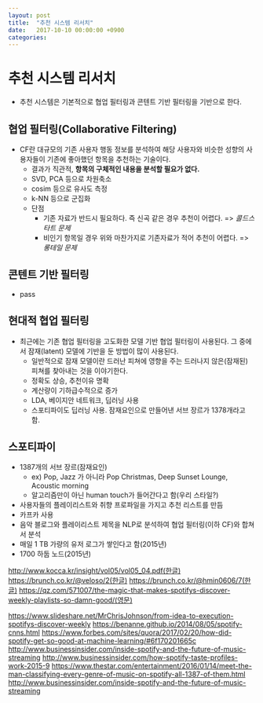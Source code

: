 ```yaml
---
layout: post
title:  "추천 시스템 리서치"
date:   2017-10-10 00:00:00 +0900
categories:
---
```


# 추천 시스템 리서치
- 추천 시스템은 기본적으로 협업 필터링과 콘텐트 기반 필터링을 기반으로 한다.

## 협업 필터링(Collaborative Filtering)
- CF란 대규모의 기존 사용자 행동 정보를 분석하여 해당 사용자와 비슷한 성향의
사용자들이 기존에 좋아했던 항목을 추천하는 기술이다.
  - 결과가 직관적, **항목의 구체적인 내용을 분석할 필요가 없다.**
  - SVD, PCA 등으로 차원축소
  - cosim 등으로 유사도 측정
  - k-NN 등으로 군집화
  - 단점
    - 기존 자료가 반드시 필요하다. 즉 신곡 같은 경우 추천이 어렵다. => *콜드스타트 문제*
    - 비인기 항목일 경우 위와 마찬가지로 기존자료가 적어 추천이 어렵다. => *롱테일 문제*

## 콘텐트 기반 필터링
- pass

## 현대적 협업 필터링
- 최근에는 기존 협업 필터링을 고도화한 모델 기반 협업 필터링이 사용된다. 그 중에서 잠재(latent) 모델에 기반을 둔 방법이 많이 사용된다.
  - 일반적으로 잠재 모델이란 드러난 피쳐에 영향을 주는 드러나지 않은(잠재된) 피쳐를 찾아내는 것을 이야기한다.
  - 정확도 상승, 추천이유 명확
  - 계산량이 기하급수적으로 증가
  - LDA, 베이지안 네트워크, 딥러닝 사용
  - 스포티파이도 딥러닝 사용. 잠재요인으로 만들어낸 서브 장르가 1378개라고 함.

## 스포티파이
- 1387개의 서브 장르(잠재요인)
  - ex) Pop, Jazz 가 아니라 Pop Christmas, Deep Sunset Lounge, Acoustic morning
  - 알고리즘만이 아닌 human touch가 들어간다고 함(우리 스타일?)
- 사용자들의 플레이리스트와 취향 프로파일을 가지고 추천 리스트를 만듬
- 카프카 사용
- 음악 블로그와 플레이리스트 제목을 NLP로 분석하여 협업 필터링(이하 CF)와 합쳐서 분석
- 매일 1 TB 가량의 유저 로그가 쌓인다고 함(2015년)
- 1700 하둡 노드(2015년)

http://www.kocca.kr/insight/vol05/vol05_04.pdf(한글)
https://brunch.co.kr/@veloso/2(한글)
https://brunch.co.kr/@hmin0606/7(한글)
https://qz.com/571007/the-magic-that-makes-spotifys-discover-weekly-playlists-so-damn-good/(영문)



https://www.slideshare.net/MrChrisJohnson/from-idea-to-execution-spotifys-discover-weekly
https://benanne.github.io/2014/08/05/spotify-cnns.html
https://www.forbes.com/sites/quora/2017/02/20/how-did-spotify-get-so-good-at-machine-learning/#6f170201665c
http://www.businessinsider.com/inside-spotify-and-the-future-of-music-streaming
http://www.businessinsider.com/how-spotify-taste-profiles-work-2015-9
https://www.thestar.com/entertainment/2016/01/14/meet-the-man-classifying-every-genre-of-music-on-spotify-all-1387-of-them.html
http://www.businessinsider.com/inside-spotify-and-the-future-of-music-streaming
